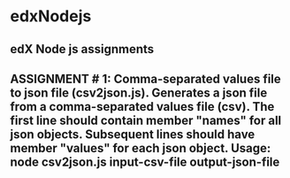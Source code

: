 # edxNodejs
edX Node js assignments
------------------------------------------------------------------
ASSIGNMENT # 1:
Comma-separated values file to json file (csv2json.js).
Generates a json file from a comma-separated values file (csv).
The first line should contain member "names" for all json objects.
Subsequent lines should have member "values" for each json object.
Usage: node csv2json.js input-csv-file output-json-file
------------------------------------------------------------------
